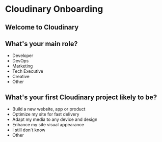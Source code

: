 # Cloudinary Onboarding

## Welcome to Cloudinary

## What's your main role?

- Developer
- DevOps
- Marketing
- Tech Executive
- Creative
- Other

## What's your first Cloudinary project likely to be?

- Build a new website, app or product
- Optimize my site for fast delivery
- Adapt my media to any device and design
- Enhance my site visual appearance
- I still don't know
- Other
